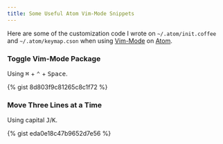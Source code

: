 ```yaml
---
title: Some Useful Atom Vim-Mode Snippets
---
```


Here are some of the customization code I wrote on `~/.atom/init.coffee` and `~/.atom/keymap.cson` when using [Vim-Mode](https://github.com/atom/vim-mode) on [Atom](https://atom.io/).

### Toggle Vim-Mode Package

Using <kbd>⌘</kbd> + <kbd>⌃</kbd> + <kbd>Space</kbd>.

{% gist 8d803f9c81265c8c1f72 %}

### Move Three Lines at a Time

Using capital <kbd>J</kbd>/<kbd>K</kbd>.

{% gist eda0e18c47b9652d7e56 %}
